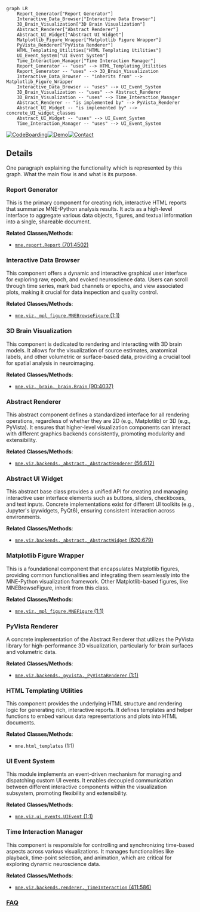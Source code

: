 ```mermaid
graph LR
    Report_Generator["Report Generator"]
    Interactive_Data_Browser["Interactive Data Browser"]
    3D_Brain_Visualization["3D Brain Visualization"]
    Abstract_Renderer["Abstract Renderer"]
    Abstract_UI_Widget["Abstract UI Widget"]
    Matplotlib_Figure_Wrapper["Matplotlib Figure Wrapper"]
    PyVista_Renderer["PyVista Renderer"]
    HTML_Templating_Utilities["HTML Templating Utilities"]
    UI_Event_System["UI Event System"]
    Time_Interaction_Manager["Time Interaction Manager"]
    Report_Generator -- "uses" --> HTML_Templating_Utilities
    Report_Generator -- "uses" --> 3D_Brain_Visualization
    Interactive_Data_Browser -- "inherits from" --> Matplotlib_Figure_Wrapper
    Interactive_Data_Browser -- "uses" --> UI_Event_System
    3D_Brain_Visualization -- "uses" --> Abstract_Renderer
    3D_Brain_Visualization -- "uses" --> Time_Interaction_Manager
    Abstract_Renderer -- "is implemented by" --> PyVista_Renderer
    Abstract_UI_Widget -- "is implemented by" --> concrete_UI_widget_classes
    Abstract_UI_Widget -- "uses" --> UI_Event_System
    Time_Interaction_Manager -- "uses" --> UI_Event_System
```

[![CodeBoarding](https://img.shields.io/badge/Generated%20by-CodeBoarding-9cf?style=flat-square)](https://github.com/CodeBoarding/CodeBoarding)[![Demo](https://img.shields.io/badge/Try%20our-Demo-blue?style=flat-square)](https://www.codeboarding.org/demo)[![Contact](https://img.shields.io/badge/Contact%20us%20-%20contact@codeboarding.org-lightgrey?style=flat-square)](mailto:contact@codeboarding.org)

## Details

One paragraph explaining the functionality which is represented by this graph. What the main flow is and what is its purpose.

### Report Generator
This is the primary component for creating rich, interactive HTML reports that summarize MNE-Python analysis results. It acts as a high-level interface to aggregate various data objects, figures, and textual information into a single, shareable document.


**Related Classes/Methods**:

- <a href="https://github.com/mne-tools/mne-python/blob/main/mne/report/report.py#L701-L4502" target="_blank" rel="noopener noreferrer">`mne.report.Report` (701:4502)</a>


### Interactive Data Browser
This component offers a dynamic and interactive graphical user interface for exploring raw, epoch, and evoked neuroscience data. Users can scroll through time series, mark bad channels or epochs, and view associated plots, making it crucial for data inspection and quality control.


**Related Classes/Methods**:

- <a href="https://github.com/mne-tools/mne-python/blob/main/mne/viz/_mpl_figure.py#L1-L1" target="_blank" rel="noopener noreferrer">`mne.viz._mpl_figure.MNEBrowseFigure` (1:1)</a>


### 3D Brain Visualization
This component is dedicated to rendering and interacting with 3D brain models. It allows for the visualization of source estimates, anatomical labels, and other volumetric or surface-based data, providing a crucial tool for spatial analysis in neuroimaging.


**Related Classes/Methods**:

- <a href="https://github.com/mne-tools/mne-python/blob/main/mne/viz/_brain/_brain.py#L90-L4037" target="_blank" rel="noopener noreferrer">`mne.viz._brain._brain.Brain` (90:4037)</a>


### Abstract Renderer
This abstract component defines a standardized interface for all rendering operations, regardless of whether they are 2D (e.g., Matplotlib) or 3D (e.g., PyVista). It ensures that higher-level visualization components can interact with different graphics backends consistently, promoting modularity and extensibility.


**Related Classes/Methods**:

- <a href="https://github.com/mne-tools/mne-python/blob/main/mne/viz/backends/_abstract.py#L56-L612" target="_blank" rel="noopener noreferrer">`mne.viz.backends._abstract._AbstractRenderer` (56:612)</a>


### Abstract UI Widget
This abstract base class provides a unified API for creating and managing interactive user interface elements such as buttons, sliders, checkboxes, and text inputs. Concrete implementations exist for different UI toolkits (e.g., Jupyter's ipywidgets, PyQt6), ensuring consistent interaction across environments.


**Related Classes/Methods**:

- <a href="https://github.com/mne-tools/mne-python/blob/main/mne/viz/backends/_abstract.py#L620-L679" target="_blank" rel="noopener noreferrer">`mne.viz.backends._abstract._AbstractWidget` (620:679)</a>


### Matplotlib Figure Wrapper
This is a foundational component that encapsulates Matplotlib figures, providing common functionalities and integrating them seamlessly into the MNE-Python visualization framework. Other Matplotlib-based figures, like MNEBrowseFigure, inherit from this class.


**Related Classes/Methods**:

- <a href="https://github.com/mne-tools/mne-python/blob/main/mne/viz/_mpl_figure.py#L1-L1" target="_blank" rel="noopener noreferrer">`mne.viz._mpl_figure.MNEFigure` (1:1)</a>


### PyVista Renderer
A concrete implementation of the Abstract Renderer that utilizes the PyVista library for high-performance 3D visualization, particularly for brain surfaces and volumetric data.


**Related Classes/Methods**:

- <a href="https://github.com/mne-tools/mne-python/blob/main/mne/viz/backends/_pyvista.py#L1-L1" target="_blank" rel="noopener noreferrer">`mne.viz.backends._pyvista._PyVistaRenderer` (1:1)</a>


### HTML Templating Utilities
This component provides the underlying HTML structure and rendering logic for generating rich, interactive reports. It defines templates and helper functions to embed various data representations and plots into HTML documents.


**Related Classes/Methods**:

- `mne.html_templates` (1:1)


### UI Event System
This module implements an event-driven mechanism for managing and dispatching custom UI events. It enables decoupled communication between different interactive components within the visualization subsystem, promoting flexibility and extensibility.


**Related Classes/Methods**:

- <a href="https://github.com/mne-tools/mne-python/blob/main/mne/viz/ui_events.py#L1-L1" target="_blank" rel="noopener noreferrer">`mne.viz.ui_events.UIEvent` (1:1)</a>


### Time Interaction Manager
This component is responsible for controlling and synchronizing time-based aspects across various visualizations. It manages functionalities like playback, time-point selection, and animation, which are critical for exploring dynamic neuroscience data.


**Related Classes/Methods**:

- <a href="https://github.com/mne-tools/mne-python/blob/main/mne/viz/backends/renderer.py#L411-L586" target="_blank" rel="noopener noreferrer">`mne.viz.backends.renderer._TimeInteraction` (411:586)</a>




### [FAQ](https://github.com/CodeBoarding/GeneratedOnBoardings/tree/main?tab=readme-ov-file#faq)